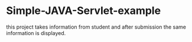 # Simple-JAVA-Servlet-example
this project takes information from student and after submission the same information is displayed.
